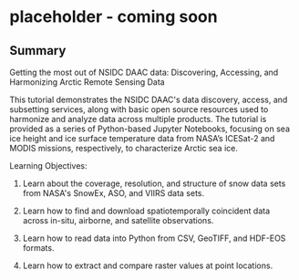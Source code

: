# placeholder - coming soon


## Summary


Getting the most out of NSIDC DAAC data: Discovering, Accessing, and Harmonizing Arctic Remote Sensing Data

This tutorial demonstrates the NSIDC DAAC's data discovery, access, and subsetting services, along with basic open source resources used to harmonize and analyze data across multiple products. The tutorial is provided as a series of Python-based Jupyter Notebooks, focusing on sea ice height and ice surface temperature data from NASA’s ICESat-2 and MODIS missions, respectively, to characterize Arctic sea ice. 


Learning Objectives:

1. Learn about the coverage, resolution, and structure of snow data sets from NASA's SnowEx, ASO, and VIIRS data sets. 

2. Learn how to find and download spatiotemporally coincident data across in-situ, airborne, and satellite observations.

3. Learn how to read data into Python from CSV, GeoTIFF, and HDF-EOS formats.

4. Learn how to extract and compare raster values at point locations.
